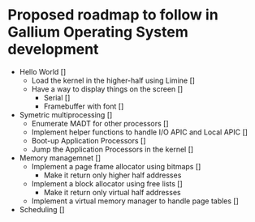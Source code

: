 # Proposed roadmap to follow in Gallium Operating System development

* Hello World []
  * Load the kernel in the higher-half using Limine []
  * Have a way to display things on the screen []
    * Serial []
    * Framebuffer with font []
* Symetric multiprocessing []
  * Enumerate MADT for other processors []
  * Implement helper functions to handle I/O APIC and Local APIC []
  * Boot-up Application Processors []
  * Jump the Application Processors in the kernel []
* Memory managemnet []
  * Implement a page frame allocator using bitmaps []
    * Make it return only higher half addresses
  * Implement a block allocator using free lists []
    * Make it return only virtual half addresses
  * Implement a virtual memory manager to handle page tables []
* Scheduling []
